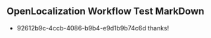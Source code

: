 ## OpenLocalization Workflow Test MarkDown
* 92612b9c-4ccb-4086-b9b4-e9d1b9b74c6d thanks!

<!--HONumber=Aug16_HO3-->


